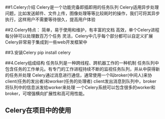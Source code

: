 ##1.Celery介绍
    Celery是一个功能完备即插即用的任务队列
    Celery适用异步处理问题，比如发送邮件、文件上传，图像处理等等比较耗时的操作，我们可将其异步执行，这样用户不需要等待很久，提高用户体验

##2.Celery特点：
    简单，易于使用和维护，有丰富的文档
    高效，单个Celery进程每分钟可以处理数百万个任务
    灵活，Celery中几乎每个部分都可以自定义扩展
    Celery非常易于集成到一些web开发框架中

##3.安装Celery
    pip install celery

##4.Celery组成结构
    任务队列是一种跨线程、跨机器工作的一种机制
    任务队列中包含任务的工作单元。有专门的工作进程持续不断的监视任务队列，并从中获得新的任务并处理
    Celery通过消息进行通信，通常使用一个叫broker(中间人)来协client(任务的发出者)和worker(任务的处理者)
    client发出消息到队列中，broker将队列中的信息派发给worker来处理
    一个Celery系统可以包含很多的worker和broker，可增强横向扩展性和高可用性能。
    
## Celery在项目中的使用
    

